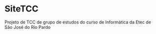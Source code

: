 # SiteTCC
Projeto de TCC de grupo de estudos do curso de Informática da Etec de São José do Rio Pardo
